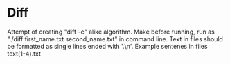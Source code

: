 # Diff
Attempt of creating "diff  -c" alike algorithm.
Make before running, run as "./diff first_name.txt second_name.txt" in command line.
Text in files should be formatted as single lines ended with '.\n'.
Example sentenes in files text(1-4).txt
